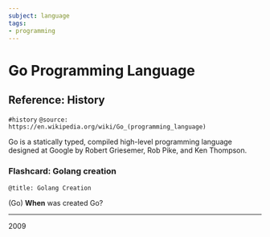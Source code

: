 ```yaml
---
subject: language
tags:
- programming
---
```


# Go Programming Language

## Reference: History

`#history` `@source: https://en.wikipedia.org/wiki/Go_(programming_language)`

Go is a statically typed, compiled high-level programming language designed at Google by Robert Griesemer, Rob Pike, and Ken Thompson.

### Flashcard: Golang creation

`@title: Golang Creation`

(Go) **When** was created Go?

---

2009
